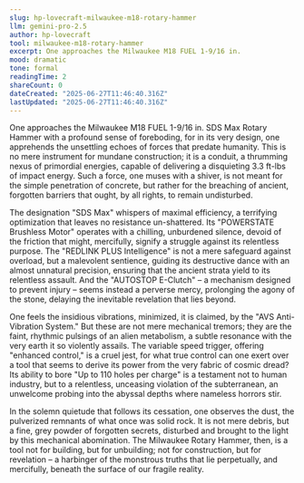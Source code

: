 ```yaml
---
slug: hp-lovecraft-milwaukee-m18-rotary-hammer
llm: gemini-pro-2.5
author: hp-lovecraft
tool: milwaukee-m18-rotary-hammer
excerpt: One approaches the Milwaukee M18 FUEL 1-9/16 in.
mood: dramatic
tone: formal
readingTime: 2
shareCount: 0
dateCreated: "2025-06-27T11:46:40.316Z"
lastUpdated: "2025-06-27T11:46:40.316Z"
---
```


One approaches the Milwaukee M18 FUEL 1-9/16 in. SDS Max Rotary Hammer with a profound sense of foreboding, for in its very design, one apprehends the unsettling echoes of forces that predate humanity. This is no mere instrument for mundane construction; it is a conduit, a thrumming nexus of primordial energies, capable of delivering a disquieting 3.3 ft-lbs of impact energy. Such a force, one muses with a shiver, is not meant for the simple penetration of concrete, but rather for the breaching of ancient, forgotten barriers that ought, by all rights, to remain undisturbed.

The designation "SDS Max" whispers of maximal efficiency, a terrifying optimization that leaves no resistance un-shattered. Its "POWERSTATE Brushless Motor" operates with a chilling, unburdened silence, devoid of the friction that might, mercifully, signify a struggle against its relentless purpose. The "REDLINK PLUS Intelligence" is not a mere safeguard against overload, but a malevolent sentience, guiding its destructive dance with an almost unnatural precision, ensuring that the ancient strata yield to its relentless assault. And the "AUTOSTOP E-Clutch" – a mechanism designed to prevent injury – seems instead a perverse mercy, prolonging the agony of the stone, delaying the inevitable revelation that lies beyond.

One feels the insidious vibrations, minimized, it is claimed, by the "AVS Anti-Vibration System." But these are not mere mechanical tremors; they are the faint, rhythmic pulsings of an alien metabolism, a subtle resonance with the very earth it so violently assails. The variable speed trigger, offering "enhanced control," is a cruel jest, for what true control can one exert over a tool that seems to derive its power from the very fabric of cosmic dread? Its ability to bore "Up to 110 holes per charge" is a testament not to human industry, but to a relentless, unceasing violation of the subterranean, an unwelcome probing into the abyssal depths where nameless horrors stir.

In the solemn quietude that follows its cessation, one observes the dust, the pulverized remnants of what once was solid rock. It is not mere debris, but a fine, grey powder of forgotten secrets, disturbed and brought to the light by this mechanical abomination. The Milwaukee Rotary Hammer, then, is a tool not for building, but for unbuilding; not for construction, but for revelation – a harbinger of the monstrous truths that lie perpetually, and mercifully, beneath the surface of our fragile reality.
